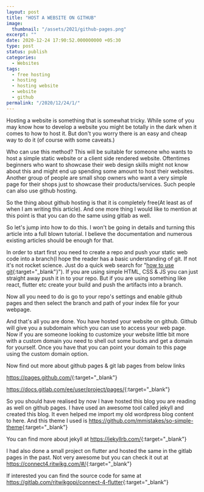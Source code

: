 ```yaml
---
layout: post
title: "HOST A WEBSITE ON GITHUB"
image:
  thumbnail: "/assets/2021/github-pages.png"
excerpt: ""
date: 2020-12-24 17:90:52.000000000 +05:30
type: post
status: publish
categories:
  - Websites
tags:
  - free hosting
  - hosting
  - hosting website
  - website
  - github
permalink: "/2020/12/24/1/"
---
```



Hosting a website is something that is somewhat tricky. While some of you may know how to develop a website you might be totally in the dark when it comes to how to  host it. But don't you worry there is an easy and cheap way to do it (of course with some caveats.)

Who can use this method? This will be suitable for someone who wants to host a simple static website or a client side rendered website. Oftentimes beginners who want to showcase their web design skills might not know about this and might end up spending some amount to host their websites. Another group of people are small shop owners who want a very simple page for their shops just to showcase their products/services. Such people can also use github hosting.

So the thing about github hosting is that it is completely free(At least as of when I am writing this article). And one more thing I would like to mention at this point is that you can do the same using gitlab as well.

So let's jump into how to do this. I won't be going in details and turning this article into a full blown tutorial. I believe the documentation and numerous existing articles should be enough for that.

In order to start first you need to create a repo and push your static web code into a branch(I hope the reader has a basic understanding of git. If not it's not rocket science. Just do a quick web search for "[how to use git](https://www.google.com/search?q=how+to+use+git){:target="_blank"}"). If you are using simple HTML, CSS & JS you can just straight away push it in to your repo. But if you are using something like react, flutter etc create your build and push the artifacts into a branch.

Now all you need to do is go to your repo's settings and enable github pages and then select the branch and path of your index file for your webpage.

And that's all you are done. You have hosted your website on github. Github will give you a subdomain which you can use to access your web page. Now if you are someone looking to customize your website little bit more with a custom domain you need to shell out some bucks and get a domain for yourself. Once you have that you can point your domain to this page using the custom domain option.

Now find out more about github pages & git lab pages from below links

<https://pages.github.com/>{:target="_blank"}

<https://docs.gitlab.com/ee/user/project/pages/>{:target="_blank"}

So you should have realised by now I have hosted this blog you are reading as well on github pages. I have used an awesome tool called jekyll and created this blog. It even helped me import my old wordpress blog content to here. And this theme I used is <https://github.com/mmistakes/so-simple-theme>{:target="_blank"}


You can find more about jekyll at <https://jekyllrb.com/>{:target="_blank"}


I had also done a small project on flutter and hosted the same in the gitlab pages in the past. Not very awesome but you can check it out at <https://connect4.ritwikg.com/#/>{:target="_blank"}

If interested you can find the source code for same at <https://gitlab.com/ritwikgopi/connect-4-flutter>{:target="_blank"}

